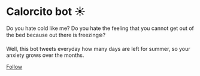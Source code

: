 # Calorcito bot ☀️

Do you hate cold like me? Do you hate the feeling that you cannot get out of the bed because out there is freezing❄️?

Well, this bot tweets everyday how many days are left for summer, so your anxiety grows over the months.

[Follow](https://twitter.com/faltaverano)
